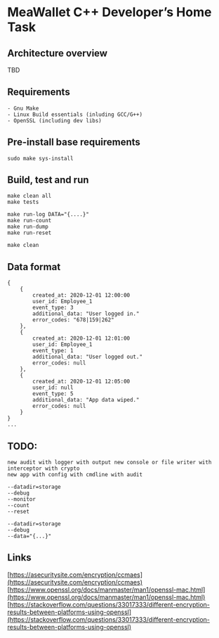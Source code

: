 MeaWallet C++ Developer’s Home Task
===================================

Architecture overview
---------------------

TBD


Requirements
------------
    
    - Gnu Make
    - Linux Build essentials (inluding GCC/G++)
    - OpenSSL (including dev libs)


Pre-install base requirements
-----------------------------

    sudo make sys-install


Build, test and run
-------------------

    make clean all
    make tests

    make run-log DATA="{....}"
    make run-count
    make run-dump
    make run-reset

    make clean


Data format
-----------

    {
        {
            created_at: 2020-12-01 12:00:00
            user_id: Employee_1
            event_type: 3
            additional_data: "User logged in."
            error_codes: "678|159|262"
        },
        {
            created_at: 2020-12-01 12:01:00
            user_id: Employee_1
            event_type: 1
            additional_data: "User logged out."
            error_codes: null
        },
        {
            created_at: 2020-12-01 12:05:00
            user_id: null
            event_type: 5
            additional_data: "App data wiped."
            error_codes: null
        }
    }
    ...


TODO:
-----
    new audit with logger with output new console or file writer with interceptor with crypto
    new app with config with cmdline with audit

    --datadir=storage
    --debug
    --monitor
    --count
    --reset

    --datadir=storage
    --debug
    --data="{...}"


Links
-----
[https://asecuritysite.com/encryption/ccmaes](https://asecuritysite.com/encryption/ccmaes)  
[https://www.openssl.org/docs/manmaster/man1/openssl-mac.html](https://www.openssl.org/docs/manmaster/man1/openssl-mac.html)  
[https://stackoverflow.com/questions/33017333/different-encryption-results-between-platforms-using-openssl](https://stackoverflow.com/questions/33017333/different-encryption-results-between-platforms-using-openssl)  